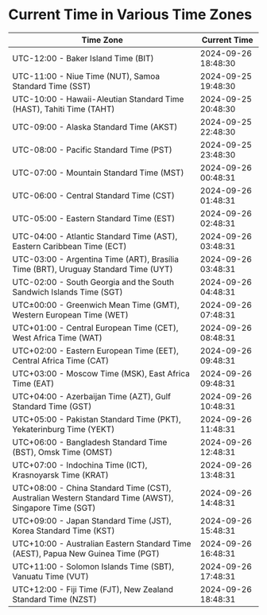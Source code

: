 # Current Time in Various Time Zones

| Time Zone | Current Time |
|-----------|--------------|
| UTC-12:00 - Baker Island Time (BIT) | 2024-09-26 18:48:30 |
| UTC-11:00 - Niue Time (NUT), Samoa Standard Time (SST) | 2024-09-25 19:48:30 |
| UTC-10:00 - Hawaii-Aleutian Standard Time (HAST), Tahiti Time (TAHT) | 2024-09-25 20:48:30 |
| UTC-09:00 - Alaska Standard Time (AKST) | 2024-09-25 22:48:30 |
| UTC-08:00 - Pacific Standard Time (PST) | 2024-09-25 23:48:30 |
| UTC-07:00 - Mountain Standard Time (MST) | 2024-09-26 00:48:31 |
| UTC-06:00 - Central Standard Time (CST) | 2024-09-26 01:48:31 |
| UTC-05:00 - Eastern Standard Time (EST) | 2024-09-26 02:48:31 |
| UTC-04:00 - Atlantic Standard Time (AST), Eastern Caribbean Time (ECT) | 2024-09-26 03:48:31 |
| UTC-03:00 - Argentina Time (ART), Brasília Time (BRT), Uruguay Standard Time (UYT) | 2024-09-26 03:48:31 |
| UTC-02:00 - South Georgia and the South Sandwich Islands Time (SGT) | 2024-09-26 04:48:31 |
| UTC±00:00 - Greenwich Mean Time (GMT), Western European Time (WET) | 2024-09-26 07:48:31 |
| UTC+01:00 - Central European Time (CET), West Africa Time (WAT) | 2024-09-26 08:48:31 |
| UTC+02:00 - Eastern European Time (EET), Central Africa Time (CAT) | 2024-09-26 09:48:31 |
| UTC+03:00 - Moscow Time (MSK), East Africa Time (EAT) | 2024-09-26 09:48:31 |
| UTC+04:00 - Azerbaijan Time (AZT), Gulf Standard Time (GST) | 2024-09-26 10:48:31 |
| UTC+05:00 - Pakistan Standard Time (PKT), Yekaterinburg Time (YEKT) | 2024-09-26 11:48:31 |
| UTC+06:00 - Bangladesh Standard Time (BST), Omsk Time (OMST) | 2024-09-26 12:48:31 |
| UTC+07:00 - Indochina Time (ICT), Krasnoyarsk Time (KRAT) | 2024-09-26 13:48:31 |
| UTC+08:00 - China Standard Time (CST), Australian Western Standard Time (AWST), Singapore Time (SGT) | 2024-09-26 14:48:31 |
| UTC+09:00 - Japan Standard Time (JST), Korea Standard Time (KST) | 2024-09-26 15:48:31 |
| UTC+10:00 - Australian Eastern Standard Time (AEST), Papua New Guinea Time (PGT) | 2024-09-26 16:48:31 |
| UTC+11:00 - Solomon Islands Time (SBT), Vanuatu Time (VUT) | 2024-09-26 17:48:31 |
| UTC+12:00 - Fiji Time (FJT), New Zealand Standard Time (NZST) | 2024-09-26 18:48:31 |
